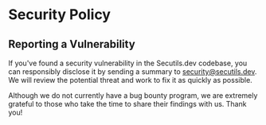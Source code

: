 # Security Policy

## Reporting a Vulnerability

If you've found a security vulnerability in the Secutils.dev codebase, you can responsibly disclose it by sending a summary to security@secutils.dev.
We will review the potential threat and work to fix it as quickly as possible.

Although we do not currently have a bug bounty program, we are extremely grateful to those who take the time to share their findings with us. Thank you!
